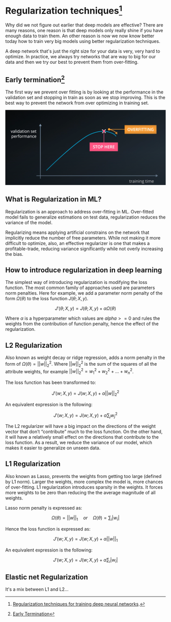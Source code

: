 # Regularization techniques[^1]

Why did we not figure out earlier that deep models are effective? There are many reasons, one reason is that deep models only really shine if you have enough data to train them. An other reason is now we now know better today how to train very big models using better regularization techniques.

A deep network that's just the right size for your data is very, very hard to optimize. In practice, we always try networks that are way to big for our data and then we try our best to prevent them from over-fitting.

## Early termination[^2]

The first way we prevent over fitting is by looking at the performance in the validation set and stopping in train as soon as we stop improving. This is the best way to prevent the network from over optimizing in training set.

[![Udacity](../_images/DNN-earlytermination.png)](https://classroom.udacity.com/courses/ud730/lessons/14e8621e-bc7f-4df6-a05a-df6a695c9791/concepts/ca710a33-f75e-4847-878f-1db635dad608)

## What is Regularization in ML?

Regularization is an approach to address over-fitting in ML. Over-fitted model fails to generalize estimations on test data, regularization reduces the variance of the model.

Regularizing means applying artificial constrains on the network that implicitly reduce the number of free parameters. While not making it more difficult to optimize, also, an effective regularizer is one that makes a profitable-trade, reducing variance significantly while not overly increasing the bias.

## How to introduce regularization in deep learning

The simplest way of introducing regularization is modifying the loss function. The most common family of approaches used are parameters norm penalties. Here for example, we add a parameter norm penalty of the form $\Omega(\theta)$ to the loss function $J(\theta;X,y)$.

$$ J'(\theta;X,y) = J(\theta;X,y) + \alpha\Omega(\theta) $$

Where $\alpha$ is a hyperparameter which values are $alpha >= 0$ and rules the weights from the contribution of function penalty, hence the effect of the regularization.

## L2 Regularization

Also known as weight decay or ridge regression, adds a norm penalty in the form of $\Omega(\theta) = ||w||^{2}_{2}$. Where $||w||^2_2$ is the sum of the squares of all the attribute weights, for example $||w||^2_2 = w_1^2 + w_2^2 + ... + w_n^2$.

The loss function has been transformed to:

$$ J'(w;X,y) = J(w;X,y) + \alpha||w||^{2}_{2} $$

An equivalent expression is the following:

$$ J'(w;X,y) = J(w;X,y) + \alpha\sum_{j}w_{j}^{2} $$

The L2 regularizer will have a big impact on the directions of the weight vector that don’t “contribute” much to the loss function. On the other hand, it will have a relatively small effect on the directions that contribute to the loss function. As a result, we reduce the variance of our model, which makes it easier to generalize on unseen data.

## L1 Regularization

Also known as Lasso, prevents the weights from getting too large (defined by L1 norm). Larger the weights, more complex the model is, more chances of over-fitting. L1 regularization introduces sparsity in the weights. It forces more weights to be zero than reducing the the average magnitude of all weights.

Lasso norm penalty is expressed as:

$$ \Omega(\theta) = ||w||_{1} \hspace{1em} or \hspace{1em} \Omega(\theta) = \sum_{i}|w_{i}| $$

Hence the loss function is expressed as:

$$ J'(w;X,y) = J(w;X,y) + \alpha||w||_{1} $$

An equivalent expression is the following:

$$ J'(w;X,y) = J(w;X,y) + \alpha\sum_{i}|w_{i}| $$

## Elastic net Regularization

It's a mix between L1 and L2...

[^1]: [Regularization techniques for training deep neural networks](https://theaisummer.com/regularization/).

[^2]: [Early Termination](https://classroom.udacity.com/courses/ud730/lessons/14e8621e-bc7f-4df6-a05a-df6a695c9791/concepts/ca710a33-f75e-4847-878f-1db635dad608)
